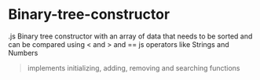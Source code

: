 # Binary-tree-constructor
.js Binary tree constructor with an array of data that needs to be sorted and can be compared using &lt; and > and == js operators like Strings and Numbers


> implements initializing, adding, removing and searching functions 
